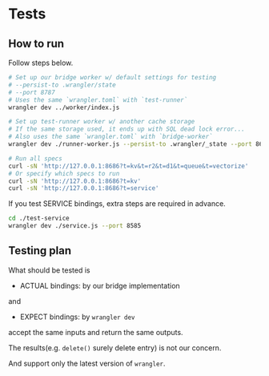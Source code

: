 # Tests

## How to run

Follow steps below.

```sh
# Set up our bridge worker w/ default settings for testing
# --persist-to .wrangler/state
# --port 8787
# Uses the same `wrangler.toml` with `test-runner`
wrangler dev ../worker/index.js

# Set up test-runner worker w/ another cache storage
# If the same storage used, it ends up with SQL dead lock error...
# Also uses the same `wrangler.toml` with `bridge-worker`
wrangler dev ./runner-worker.js --persist-to .wrangler/_state --port 8686

# Run all specs
curl -sN 'http://127.0.0.1:8686?t=kv&t=r2&t=d1&t=queue&t=vectorize'
# Or specify which specs to run
curl -sN 'http://127.0.0.1:8686?t=kv'
curl -sN 'http://127.0.0.1:8686?t=service'
```

If you test SERVICE bindings, extra steps are required in advance.

```sh
cd ./test-service
wrangler dev ./service.js --port 8585
```

## Testing plan

What should be tested is

- ACTUAL bindings: by our bridge implementation

and

- EXPECT bindings: by `wrangler dev`

accept the same inputs and return the same outputs.

The results(e.g. `delete()` surely delete entry) is not our concern.

And support only the latest version of `wrangler`.
